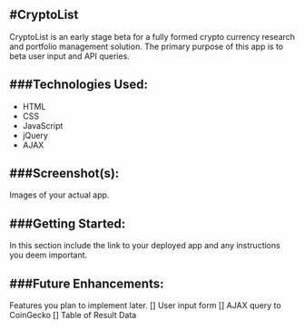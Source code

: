 #CryptoList
---

CryptoList is an early stage beta for a fully formed crypto currency research and portfolio management solution. The primary purpose of this app is to beta user input and API queries. 

###Technologies Used: 
---
- HTML
- CSS
- JavaScript
- jQuery
- AJAX

###Screenshot(s):
--- 
Images of your actual app.

###Getting Started: 
---
In this section include the link to your deployed app and any instructions you deem important.

###Future Enhancements:
--- 
Features you plan to implement later.
[] User input form
[] AJAX query to CoinGecko
[] Table of Result Data